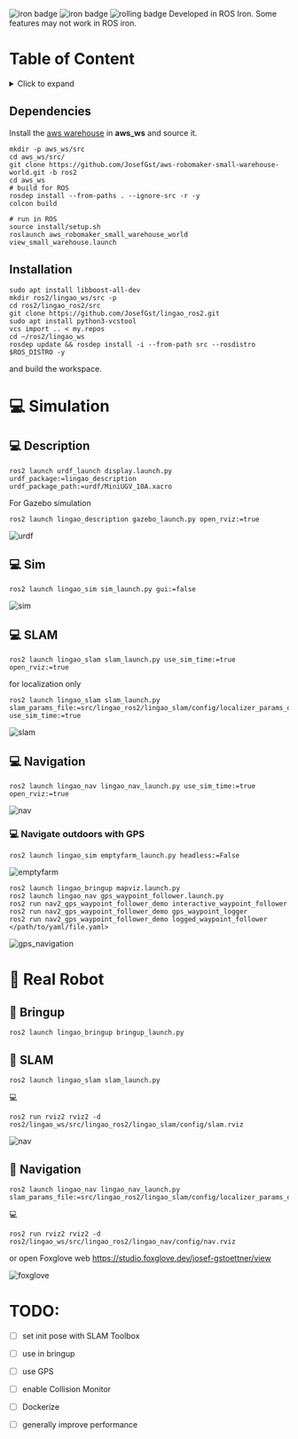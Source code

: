 ![iron badge](https://github.com/JosefGst/lingao_ros2/actions/workflows/iron.yaml/badge.svg)
![iron badge](https://github.com/JosefGst/lingao_ros2/actions/workflows/iron.yaml/badge.svg)
![rolling badge](https://github.com/JosefGst/lingao_ros2/actions/workflows/rolling.yaml/badge.svg)
Developed in ROS Iron. Some features may not work in ROS iron.

# Table of Content

<details>
<summary>Click to expand</summary>

- [Table of Content](#table-of-content)
  - [Dependencies](#dependencies)
  - [Installation](#installation)
- [:computer: Simulation](#computer-simulation)
  - [:computer: Description](#computer-description)
  - [:computer: Sim](#computer-sim)
  - [:computer: SLAM](#computer-slam)
  - [:computer: Navigation](#computer-navigation)
    - [:computer: Navigate outdoors with GPS](#computer-navigate-outdoors-with-gps)
- [:robot: Real Robot](#robot-real-robot)
  - [:robot: Bringup](#robot-bringup)
  - [:robot: SLAM](#robot-slam)
  - [:robot: Navigation](#robot-navigation)
- [TODO:](#todo)
</details>

## Dependencies
Install the [aws warehouse](https://github.com/aws-robotics/aws-robomaker-small-warehouse-world) in **aws_ws** and source it.

    mkdir -p aws_ws/src
    cd aws_ws/src/
    git clone https://github.com/JosefGst/aws-robomaker-small-warehouse-world.git -b ros2
    cd aws_ws
    # build for ROS
    rosdep install --from-paths . --ignore-src -r -y
    colcon build

    # run in ROS
    source install/setup.sh
    roslaunch aws_robomaker_small_warehouse_world view_small_warehouse.launch


## Installation

    sudo apt install libboost-all-dev
    mkdir ros2/lingao_ws/src -p
    cd ros2/lingao_ros2/src
    git clone https://github.com/JosefGst/lingao_ros2.git
    sudo apt install python3-vcstool
    vcs import .. < my.repos
    cd ~/ros2/lingao_ws
    rosdep update && rosdep install -i --from-path src --rosdistro $ROS_DISTRO -y

and build the workspace.

# :computer: Simulation

## :computer: Description

    ros2 launch urdf_launch display.launch.py urdf_package:=lingao_description urdf_package_path:=urdf/MiniUGV_10A.xacro

For Gazebo simulation

    ros2 launch lingao_description gazebo_launch.py open_rviz:=true

![urdf](https://github.com/JosefGst/lingao_ros2/blob/iron/images/urdf.png)
## :computer: Sim

    ros2 launch lingao_sim sim_launch.py gui:=false

![sim](https://github.com/JosefGst/lingao_ros2/blob/iron/images/sim.png)

## :computer: SLAM

    ros2 launch lingao_slam slam_launch.py use_sim_time:=true open_rviz:=true

for localization only

    ros2 launch lingao_slam slam_launch.py slam_params_file:=src/lingao_ros2/lingao_slam/config/localizer_params_online_async.yaml use_sim_time:=true

![slam](https://github.com/JosefGst/lingao_ros2/blob/iron/images/slam.png)

## :computer: Navigation

    ros2 launch lingao_nav lingao_nav_launch.py use_sim_time:=true open_rviz:=true

![nav](https://github.com/JosefGst/lingao_ros2/blob/iron/images/nav.png)

### :computer: Navigate outdoors with GPS

    ros2 launch lingao_sim emptyfarm_launch.py headless:=False

![emptyfarm](https://github.com/JosefGst/lingao_ros2/blob/iron/images/emptyfarm.png)

    ros2 launch lingao_bringup mapviz.launch.py 
    ros2 launch lingao_nav gps_waypoint_follower.launch.py
    ros2 run nav2_gps_waypoint_follower_demo interactive_waypoint_follower
    ros2 run nav2_gps_waypoint_follower_demo gps_waypoint_logger
    ros2 run nav2_gps_waypoint_follower_demo logged_waypoint_follower </path/to/yaml/file.yaml>
    
![gps_navigation](https://github.com/JosefGst/lingao_ros2/blob/iron/gifs/gps_navigation.gif)

# :robot: Real Robot
    
## :robot: Bringup

    ros2 launch lingao_bringup bringup_launch.py

## :robot: SLAM

    ros2 launch lingao_slam slam_launch.py

:computer:

    ros2 run rviz2 rviz2 -d ros2/lingao_ws/src/lingao_ros2/lingao_slam/config/slam.rviz

![nav](https://github.com/JosefGst/lingao_ros2/blob/iron/images/home.png)

## :robot: Navigation

    ros2 launch lingao_nav lingao_nav_launch.py slam_params_file:=src/lingao_ros2/lingao_slam/config/localizer_params_online_async_home.yaml 

:computer:
    
    ros2 run rviz2 rviz2 -d ros2/lingao_ws/src/lingao_ros2/lingao_nav/config/nav.rviz 

or open Foxglove web https://studio.foxglove.dev/josef-gstoettner/view

![foxglove](https://github.com/JosefGst/lingao_ros2/blob/iron/images/foxglove.png)

# TODO:
- [ ] set init pose with SLAM Toolbox
- [ ] use in bringup
- [ ] use GPS
- [ ] enable Collision Monitor
- [ ] Dockerize
- [ ] generally improve performance

